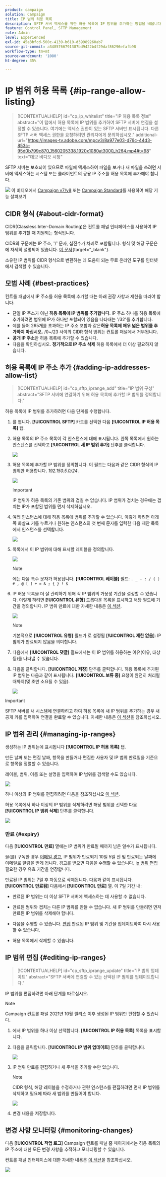 ```yaml
---
product: campaign
solution: Campaign
title: IP 범위 허용 목록
description: SFTP 서버 액세스를 위한 허용 목록에 IP 범위를 추가하는 방법을 배웁니다.
feature: Control Panel, SFTP Management
role: Admin
level: Experienced
exl-id: 45a3bfcd-500c-4139-b610-d39989260ab7
source-git-commit: a3485766791387bd9422b4f29daf86296efafb98
workflow-type: tm+mt
source-wordcount: '1080'
ht-degree: 35%

---
```


# IP 범위 허용 목록 {#ip-range-allow-listing}

>[!CONTEXTUALHELP]
>id="cp_ip_whitelist"
>title="IP 허용 목록 정보"
>abstract="이 탭에서 허용 목록에 IP 범위를 추가하여 SFTP 서버에 연결을 설정할 수 있습니다. 여기에는 액세스 권한이 있는 SFTP 서버만 표시됩니다. 다른 SFTP 서버 액세스 권한을 요청하려면 관리자에게 문의하십시오."
>additional-url="https://images-tv.adobe.com/mpcv3/8a977e03-d76c-44d3-853c-95d0b799c870_1560205338.1920x1080at3000_h264.mp4#t=98" text="데모 비디오 시청"

SFTP 서버는 보호되어 있으므로 파일에 액세스하여 파일을 보거나 새 파일을 쓰려면 서버에 액세스하는 시스템 또는 클라이언트의 공용 IP 주소를 허용 목록에 추가해야 합니다.

![](assets/do-not-localize/how-to-video.png) 이 비디오에서 [Campaign v7/v8](https://experienceleague.adobe.com/docs/campaign-classic-learn/control-panel/sftp-management/adding-ip-range-to-allow-list.html#sftp-management) 또는 [Campaign Standard](https://experienceleague.adobe.com/docs/campaign-standard-learn/control-panel/sftp-management/adding-ip-range-to-allow-list.html#sftp-management)를 사용하여 해당 기능 살펴보기

## CIDR 형식 {#about-cidr-format}

CIDR(Classless Inter-Domain Routing)은 컨트롤 패널 인터페이스를 사용하여 IP 범위를 추가할 때 지원되는 형식입니다.

CIDR의 구문에는 IP 주소, &#39;/&#39; 문자, 십진수가 차례로 포함됩니다. 형식 및 해당 구문은에 자세히 설명되어 있습니다. [이 문서](https://whatismyipaddress.com/cidr){target="_blank"}.

소유한 IP 범위를 CIDR 형식으로 변환하는 데 도움이 되는 무료 온라인 도구를 인터넷에서 검색할 수 있습니다.

## 모범 사례 {#best-practices}

컨트롤 패널에서 IP 주소를 허용 목록에 추가할 때는 아래 권장 사항과 제한을 따라야 합니다.

* 단일 IP 주소가 아닌 **허용 목록에 IP 범위를 추가합니다**. IP 주소 하나를 허용 목록에 추가하려면 범위에 IP가 하나만 포함되어 있음을 나타내는 &#39;/32&#39;를 추가합니다.
* 예를 들어 265개를 초과하는 IP 주소 포함과 같은&#x200B;**허용 목록에 매우 넓은 범위를 추가하지 마십시오.** /0~/23 사이의 CIDR 형식 범위는 컨트롤 패널에서 거부됩니다.
* **공개 IP 주소**&#x200B;만 허용 목록에 추가할 수 있습니다.
* 다음을 확인하십시오. **정기적으로 IP 주소 삭제** 허용 목록에서 더 이상 필요하지 않습니다.

## 허용 목록에 IP 주소 추가 {#adding-ip-addresses-allow-list}

>[!CONTEXTUALHELP]
>id="cp_sftp_iprange_add"
>title="IP 범위 구성"
>abstract="SFTP 서버에 연결하기 위해 허용 목록에 추가할 IP 범위를 정의합니다."

허용 목록에 IP 범위를 추가하려면 다음 단계를 수행합니다.

1. 를 엽니다. **[!UICONTROL SFTP]** 카드를 선택한 다음 **[!UICONTROL IP 허용 목록]** 탭.
1. 허용 목록의 IP 주소 목록이 각 인스턴스에 대해 표시됩니다. 왼쪽 목록에서 원하는 인스턴스를 선택하고 **[!UICONTROL 새 IP 범위 추가]** 단추를 클릭합니다.

   ![](assets/control_panel_add_range.png)

1. 허용 목록에 추가할 IP 범위를 정의합니다. 이 필드는 다음과 같은 CIDR 형식의 IP 범위만 허용합니다. *192.150.5.0/24*.

   ![](assets/control_panel_add_range4.png)

   >[!IMPORTANT]
   >
   >IP 범위가 허용 목록의 기존 범위와 겹칠 수 없습니다. IP 범위가 겹치는 경우에는 겹치는 IP가 포함된 범위를 먼저 삭제하십시오.

1. 여러 인스턴스에 대해 허용 목록에 범위를 추가할 수 있습니다. 이렇게 하려면 아래쪽 화살표 키를 누르거나 원하는 인스턴스의 첫 번째 문자를 입력한 다음 제안 목록에서 인스턴스를 선택합니다.

   ![](assets/control_panel_add_range3.png)

1. 목록에서 이 IP 범위에 대해 표시할 레이블을 정의합니다.

   ![](assets/control_panel_add_range2.png)

   >[!NOTE]
   >
   >에는 다음 특수 문자가 허용됩니다. **[!UICONTROL 레이블]** 필드:
   > `. _ - : / ( ) # , @ [ ] + = & ; { } ! $`

1. IP 허용 목록을 더 잘 관리하기 위해 각 IP 범위의 가용성 기간을 설정할 수 있습니다. 이렇게 하려면 **[!UICONTROL 유형]** 드롭다운 목록을 표시하고 해당 필드에 기간을 정의합니다. IP 범위 만료에 대한 자세한 내용은 [이 섹션](#expiry).

   ![](assets/control_panel_add_range5.png)

   >[!NOTE]
   >
   >기본적으로 **[!UICONTROL 유형]** 필드가 로 설정됨 **[!UICONTROL 제한 없음]**: IP 범위가 만료되지 않음을 의미합니다.

1. 다음에서 **[!UICONTROL 댓글]** 필드에서는 이 IP 범위를 허용하는 이유(이유, 대상 등)를 나타낼 수 있습니다.

1. 다음을 클릭합니다. **[!UICONTROL 저장]** 단추를 클릭합니다. 허용 목록에 추가된 IP 범위는 다음과 같이 표시됩니다. **[!UICONTROL 보류 중]** 요청이 완전히 처리될 때까지(몇 초만 소요될 수 있음).

   ![](assets/control_panel_add_range6.png)

>[!IMPORTANT]
>
>SFTP 서버를 새 시스템에 연결하려고 하여 허용 목록에 새 IP 범위를 추가하는 경우 새 공개 키를 입력하여 연결을 완료할 수 있습니다. 자세한 내용은 [이 섹션](key-management.md)을 참조하십시오.

## IP 범위 관리 {#managing-ip-ranges}

생성하는 IP 범위는에 표시됩니다 **[!UICONTROL IP 허용 목록]** 탭.

만든 날짜 또는 편집 날짜, 항목을 만들거나 편집한 사용자 및 IP 범위 만료일을 기준으로 항목을 정렬할 수 있습니다.

레이블, 범위, 이름 또는 설명을 입력하여 IP 범위를 검색할 수도 있습니다.

![](assets/control_panel_allow_list_sort.png)

하나 이상의 IP 범위를 편집하려면 다음을 참조하십시오 [이 섹션](#editing-ip-ranges).

허용 목록에서 하나 이상의 IP 범위를 삭제하려면 해당 범위를 선택한 다음 **[!UICONTROL IP 범위 삭제]** 단추를 클릭합니다.

![](assets/control_panel_delete_range.png)

### 만료 {#expiry}

다음 **[!UICONTROL 만료]** 열에는 IP 범위가 만료될 때까지 남은 일수가 표시됩니다.

을(를) 구독한 경우 [이메일 경고](../../performance-monitoring/using/email-alerting.md), IP 범위가 만료되기 10일 5일 전 및 만료되는 날짜에 이메일로 알림을 받게 됩니다. 경고를 받으면 다음을 수행할 수 있습니다. [ip 범위 편집](#editing-ip-ranges) 필요한 경우 유효 기간을 연장합니다.

만료된 IP 범위는 7일 후 자동으로 삭제됩니다. 다음과 같이 표시됩니다. **[!UICONTROL 만료됨]** 다음에서 **[!UICONTROL 만료]** 열. 이 7일 기간 내:

* 만료된 IP 범위는 더 이상 SFTP 서버에 액세스하는 데 사용할 수 없습니다.

* 만료된 범위와 겹치는 다른 IP 범위를 만들 수 없습니다. 새 IP 범위를 만들려면 먼저 만료된 IP 범위를 삭제해야 합니다.

* 다음을 수행할 수 있습니다. [편집](#editing-ip-ranges) 만료된 IP 범위 및 기간을 업데이트하여 다시 사용할 수 있습니다.

* 허용 목록에서 삭제할 수 있습니다.

## IP 범위 편집 {#editing-ip-ranges}

>[!CONTEXTUALHELP]
>id="cp_sftp_iprange_update"
>title="IP 범위 업데이트"
>abstract="SFTP 서버에 연결할 수 있는 선택된 IP 범위를 업데이트합니다."

IP 범위를 편집하려면 아래 단계를 따르십시오.

>[!NOTE]
>
>Campaign 컨트롤 패널 2021년 10월 릴리스 이후 생성된 IP 범위만 편집할 수 있습니다.

<!--Edition is not available for IP ranges that have been created before the Control Panel October 2021 release.-->

1. 에서 IP 범위를 하나 이상 선택합니다. **[!UICONTROL IP 허용 목록]** 목록을 표시합니다.

1. 다음을 클릭합니다. **[!UICONTROL IP 범위 업데이트]** 단추를 클릭합니다.

   ![](assets/control_panel_edit_range.png)

1. IP 범위 만료를 편집하거나 새 주석을 추가할 수만 있습니다.

   >[!NOTE]
   >
   >CIDR 형식, 해당 레이블을 수정하거나 관련 인스턴스를 편집하려면 먼저 IP 범위를 삭제하고 필요에 따라 새 범위를 만들어야 합니다.

   ![](assets/control_panel_edit_range2.png)

1. 변경 내용을 저장합니다.

## 변경 사항 모니터링 {#monitoring-changes}

다음 **[!UICONTROL 작업 로그]** Campaign 컨트롤 패널 홈 페이지에서는 허용 목록의 IP 주소에 대한 모든 변경 사항을 추적하고 모니터링할 수 있습니다.

컨트롤 패널 인터페이스에 대한 자세한 내용은 [이 섹션](../../discover/using/discovering-the-interface.md)을 참조하십시오.

![](assets/control_panel_ip_log.png)
